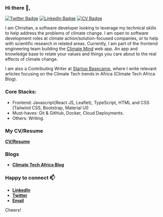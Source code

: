 ### Hi there 👋,

<!--
**christianalafaa** is a ✨ _special_ ✨ repository because its `README.md` (this file) appears on your GitHub profile.

Here are some ideas to get you started:

- 🔭 I’m currently working on ...
- 🌱 I’m currently learning ...
- 👯 I’m looking to collaborate on ...
- 🤔 I’m looking for help with ...
- 💬 Ask me about ...
- 📫 How to reach me: ...
- 😄 Pronouns: ...
- ⚡ Fun fact: ...
-->

[![Twitter Badge](https://img.shields.io/twitter/follow/christianalafaa?style=social)](https://twitter.com/christianalafaa)
[![LinkedIn Badge](https://img.shields.io/badge/My-LinkedIn-blue)](https://www.linkedin.com/in/christianalafaa/)
[![CV Badge](https://img.shields.io/badge/My-CV-critical)](https://drive.google.com/file/d/1UK7pmB1dKcvYfNUQFPk97qxYDuuueFle/view?usp=sharing)

I am Christian, a software developer looking to leverage my technical skills to help address the problems of climate change. I am open to software development roles at climate action/solution-focused companies, or to help with scientific research in related areas. Currently, I am part of the frontend engineering team building the [Climate Mind](https://climatemind.org/) web app. An app and knowledge base to relate your values and things you care about to the real effects of climate change.

I am also a Contributing Writer at [Startup Basecamp](https://startupbasecamp.org/), where I write relevant articles focusing on the Climate Tech trends in Africa (Climate Tech Africa Blog).  

### Core Stacks:
- Frontend: Javascript(React JS, Leaflet), TypeScript, HTML and CSS (Tailwind CSS, Bootstrap, Material UI)
- Must-haves: Git & GitHub, Docker, Cloud Deployments.
- Others: Writing.

### My CV/Resume
[**CV/Resume**](https://drive.google.com/file/d/1UK7pmB1dKcvYfNUQFPk97qxYDuuueFle/view?usp=sharing)

### Blogs
- [**Climate Tech Africa Blog**](https://lnkd.in/eXk9efyJ)

### Happy to connect 📫
- [**LinkedIn**](https://www.linkedin.com/in/christianalafaa/)
- [**Twitter**](https://twitter.com/christianalafaa)
- [**Email**](mailto:chris.alafaa@gmail.com)


Cheers!

<!-- ![github stats](https://github-readme-stats.vercel.app/api?username=christianalafaa&show_icons=true) -->
